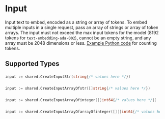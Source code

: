# Input

Input text to embed, encoded as a string or array of tokens. To embed multiple inputs in a single request, pass an array of strings or array of token arrays. The input must not exceed the max input tokens for the model (8192 tokens for `text-embedding-ada-002`), cannot be an empty string, and any array must be 2048 dimensions or less. [Example Python code](https://cookbook.openai.com/examples/how_to_count_tokens_with_tiktoken) for counting tokens.



## Supported Types

### 

```go
input := shared.CreateInputStr(string{/* values here */})
```

### 

```go
input := shared.CreateInputArrayOfstr([]string{/* values here */})
```

### 

```go
input := shared.CreateInputArrayOfinteger([]int64{/* values here */})
```

### 

```go
input := shared.CreateInputArrayOfarrayOfinteger([][]int64{/* values here */})
```

